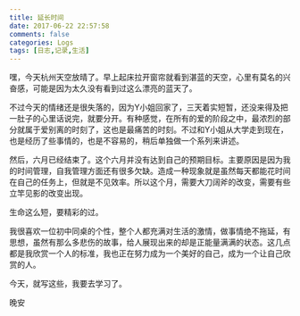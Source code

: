 ```yaml
---
title: 延长时间
date: 2017-06-22 22:57:58
comments: false
categories: Logs
tags: [日志,记录,生活]
---
```

嘿，今天杭州天空放晴了。早上起床拉开窗帘就看到湛蓝的天空，心里有莫名的兴奋感，可能是因为太久没有看到过这么漂亮的蓝天了。  

不过今天的情绪还是很失落的，因为Y小姐回家了，三天着实短暂，还没来得及把一肚子的心里话说完，就要分开。有种感觉，在所有的爱的阶段之中，最浓烈的部分就属于爱别离的时刻了，这也是最痛苦的时刻。不过和Y小姐从大学走到现在，也是经历了些事情的，也是不容易的，稍后单独做一个系列来讲述。  

然后，六月已经结束了。这个六月并没有达到自己的预期目标。主要原因是因为我的时间管理，自我管理方面还有很多欠缺。造成一种现象就是虽然每天都能花时间在自己的任务上，但就是不见效率。所以这个月，需要大刀阔斧的改变，需要有些立竿见影的改变出现。  

生命这么短，要精彩的过。  

我很喜欢一位初中同桌的个性，整个人都充满对生活的激情，做事情绝不拖延，有思想，虽然有那么多悲伤的故事，给人展现出来的却是正能量满满的状态。这几点都是我欣赏一个人的标准，我也正在努力成为一个美好的自己，成为一个让自己欣赏的人。  

今天，就写这些，我要去学习了。  

晚安